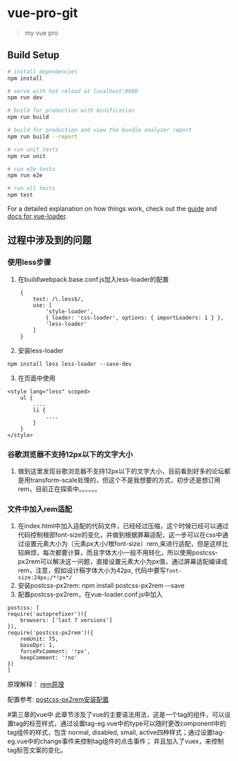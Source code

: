 # vue-pro-git

> my vue pro

## Build Setup

``` bash
# install dependencies
npm install

# serve with hot reload at localhost:8080
npm run dev

# build for production with minification
npm run build

# build for production and view the bundle analyzer report
npm run build --report

# run unit tests
npm run unit

# run e2e tests
npm run e2e

# run all tests
npm test
```

For a detailed explanation on how things work, check out the [guide](http://vuejs-templates.github.io/webpack/) and [docs for vue-loader](http://vuejs.github.io/vue-loader).

## 过程中涉及到的问题
### 使用less步骤
1. 在build\webpack.base.conf.js加入less-loader的配置
```
    {
        test: /\.less$/,
        use: [
            'style-loader',
            { loader: 'css-loader', options: { importLoaders: 1 } },
            'less-loader'
        ]
    }
```
2. 安装less-loader
```
npm install less less-loader --save-dev
```
3. 在页面中使用
```
<style lang="less" scoped>
    ul {
        ....
        li {
            ....
        }
    }
</style>
```
### 谷歌浏览器不支持12px以下的文字大小
1. 做到这里发现谷歌浏览器不支持12px以下的文字大小，目前看到好多的论坛都是用transform-scale处理的，但这个不是我想要的方式，初步还是想订用rem，目前正在探索中。。。。。。

### 文件中加入rem适配
1. 在index.html中加入适配的代码文件，已经经过压缩，这个时候已经可以通过代码控制根部font-size的变化，并做到根据屏幕适配，这一步可以在css中通过设置元素大小为（元素px大小/根font-size）rem,来进行适配，但是这样比较麻烦，每次都要计算，而且字体大小一般不用转化，所以使用postcss-px2rem可以解决这一问题，直接设置元素大小为px值，通过屏幕适配编译成rem，注意，假如设计稿字体大小为42px, 代码中要写`font-size:24px;/*!px*/`
2. 安装postcss-px2rem: npm install postcss-px2rem --save
3. 配置postcss-px2rem，在vue-loader.conf.js中加入
```
postcss: [
require('autoprefixer')({
    browsers: ['last 7 versions']
}),
require('postcss-px2rem')({
    remUnit: 75,
    baseDpr: 1,
    forcePxComment: '!px',
    keepComment: '!no'
})
]
```
原理解释： [rem原理](https://www.cnblogs.com/this-xiaoming/p/9056607.html)

配置参考: [postcss-px2rem安装配置](https://www.npmjs.com/package/postcss-px2rem)

#第三章的vue中
此章节涉及了vue的主要语法用法，这是一个tag的组件，可以设置tag的标签样式，通过设置tag-eg.vue中的type可以随时更改component中的tag组件的样式，包含 normal, disabled, small, active四种样式；通过设置tag-eg.vue中的change事件来控制tag组件的点击事件；
并且加入了vuex，来控制tag标签文案的变化。
